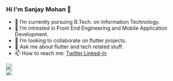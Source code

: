 ### Hi I'm Sanjay Mohan 👋


- 🔭 I’m currently pursuing B.Tech. on Information Technology.
- 🌱 I’m intrested in Front End Engineering and Mobile Application Development.
- 👯 I’m looking to collaborate on flutter projects.
- 💬 Ask me about flutter and tech related stuff.
- 📫 How to reach me: [Twitter](https://twitter.com/codebysanjay),[Linked-In](linkedin.com/in/sanjay-mohan-gecb)



<a href="https://github.com/codebysanjay">
<img src="https://github-readme-stats.vercel.app/api?username=codebysanjay&show_icons=true&theme=radical"/>
</a>
<br>
<a href="https://github.com/codebysanjay">
  <img align="center" src="https://github-readme-stats.vercel.app/api/top-langs/?username=codebysanjay&theme=dark&hide_langs_below=1" />
</a>
